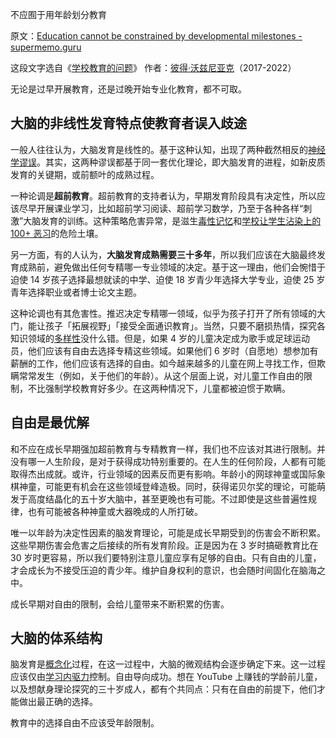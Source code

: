 不应囿于用年龄划分教育

原文：[Education cannot be constrained by developmental milestones - supermemo.guru](https://supermemo.guru/wiki/Education_cannot_be_constrained_by_developmental_milestones)

这段文字选自《[学校教育的问题](https://supermemo.guru/wiki/Problem_of_Schooling)》 作者：[彼得·沃兹尼亚克](https://supermemo.guru/wiki/Piotr_Wozniak)（2017-2022）

无论是过早开展教育，还是过晚开始专业化教育，都不可取。

## 大脑的非线性发育特点使教育者误入歧途

一般人往往认为，大脑发育是线性的。基于这种认知，出现了两种截然相反的[神经学谬误](https://supermemo.guru/wiki/Neuromythology)。其实，这两种谬误都基于同一套优化理论，即大脑发育的进程，如新皮质发育的关键期，或前额叶的成熟过程。

一种论调是**超前教育**。超前教育的支持者认为，早期发育阶段具有决定性，所以应该尽早开展课业学习，比如超前学习阅读、超前学习数学，乃至于各种各样“刺激”大脑发育的训练。这种策略危害异常，是滋生[毒性记忆](https://supermemo.guru/wiki/Toxic_memory)和[学校让学生沾染上的 100+ 恶习](https://supermemo.guru/wiki/100_bad_habits_learned_at_school)的危险土壤。

另一方面，有的人认为，**大脑发育成熟需要三十多年**，所以我们应该在大脑最终发育成熟前，避免做出任何专精哪一专业领域的决定。基于这一理由，他们会惋惜于迫使 14 岁孩子选择最想就读的中学、迫使 18 岁青少年选择大学专业，迫使 25 岁青年选择职业或者博士论文主题。

这种论调也有其危害性。推迟决定专精哪一领域，似乎为孩子打开了所有领域的大门，能让孩子「拓展视野」「接受全面通识教育」。当然，只要不磨损热情，探究各知识领域的[多样性](https://supermemo.guru/wiki/Diversity)没什么错。但是，如果 4 岁的儿童决定成为歌手或足球运动员，他们应该有自由去选择专精这些领域。如果他们 6 岁时（自愿地）想参加有薪酬的工作，他们应该有选择的自由。如今越来越多的儿童在网上寻找工作，但欺瞒常常发生（例如，关于他们的年龄）。从这个层面上说，对儿童工作自由的限制，不比强制学校教育好多少。在这两种情况下，儿童都被迫惯于欺瞒。

## 自由是最优解

和不应在成长早期强加超前教育与专精教育一样，我们也不应该对其进行限制。并没有哪一人生阶段，是对于获得成功特别重要的。在人生的任何阶段，人都有可能取得杰出成就。或许，行业领域的因素反而更有影响。年龄小的网球神童或国际象棋神童，可能更有机会在这些领域登峰造极。同时，获得诺贝尔奖的理论，可能萌发于高度结晶化的五十岁大脑中，甚至更晚也有可能。不过即使是这些普遍性规律，也有可能被各种神童或大器晚成的人所打破。

唯一以年龄为决定性因素的脑发育理论，可能是成长早期受到的伤害会不断积累。这些早期伤害会危害之后接续的所有发育阶段。正是因为在 3 岁时搞砸教育比在 30 岁时更容易，所以我们要特别注意儿童应享有足够的自由。只有自由的儿童，才会成长为不接受压迫的青少年。维护自身权利的意识，也会随时间固化在脑海之中。

成长早期对自由的限制，会给儿童带来不断积累的伤害。

## 大脑的体系结构

脑发育是[概念化](https://supermemo.guru/wiki/Conceptualization)过程，在这一过程中，大脑的微观结构会逐步确定下来。这一过程应该仅由[学习内驱力](https://supermemo.guru/wiki/Learn_drive)控制。自由导向成功。想在 YouTube 上赚钱的学龄前儿童，以及想献身理论探究的三十岁成人，都有个共同点：只有在自由的前提下，他们才能做出最正确的选择。

教育中的选择自由不应该受年龄限制。